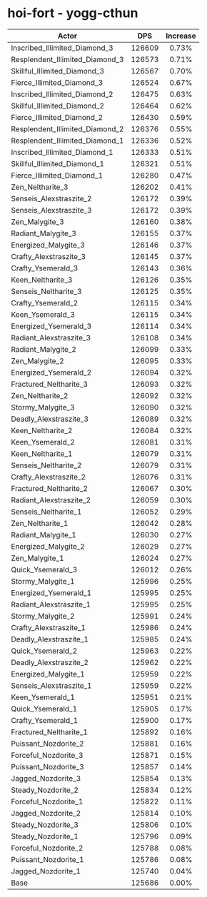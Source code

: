 # hoi-fort - yogg-cthun
| Actor | DPS | Increase |
|---|:---:|:---:|
|Inscribed_Illimited_Diamond_3|126609|0.73%|
|Resplendent_Illimited_Diamond_3|126573|0.71%|
|Skillful_Illimited_Diamond_3|126567|0.70%|
|Fierce_Illimited_Diamond_3|126524|0.67%|
|Inscribed_Illimited_Diamond_2|126475|0.63%|
|Skillful_Illimited_Diamond_2|126464|0.62%|
|Fierce_Illimited_Diamond_2|126430|0.59%|
|Resplendent_Illimited_Diamond_2|126376|0.55%|
|Resplendent_Illimited_Diamond_1|126336|0.52%|
|Inscribed_Illimited_Diamond_1|126333|0.51%|
|Skillful_Illimited_Diamond_1|126321|0.51%|
|Fierce_Illimited_Diamond_1|126280|0.47%|
|Zen_Neltharite_3|126202|0.41%|
|Senseis_Alexstraszite_2|126172|0.39%|
|Senseis_Alexstraszite_3|126172|0.39%|
|Zen_Malygite_3|126160|0.38%|
|Radiant_Malygite_3|126155|0.37%|
|Energized_Malygite_3|126146|0.37%|
|Crafty_Alexstraszite_3|126145|0.37%|
|Crafty_Ysemerald_3|126143|0.36%|
|Keen_Neltharite_3|126126|0.35%|
|Senseis_Neltharite_3|126125|0.35%|
|Crafty_Ysemerald_2|126115|0.34%|
|Keen_Ysemerald_3|126115|0.34%|
|Energized_Ysemerald_3|126114|0.34%|
|Radiant_Alexstraszite_3|126108|0.34%|
|Radiant_Malygite_2|126099|0.33%|
|Zen_Malygite_2|126095|0.33%|
|Energized_Ysemerald_2|126094|0.32%|
|Fractured_Neltharite_3|126093|0.32%|
|Zen_Neltharite_2|126092|0.32%|
|Stormy_Malygite_3|126090|0.32%|
|Deadly_Alexstraszite_3|126089|0.32%|
|Keen_Neltharite_2|126084|0.32%|
|Keen_Ysemerald_2|126081|0.31%|
|Keen_Neltharite_1|126079|0.31%|
|Senseis_Neltharite_2|126079|0.31%|
|Crafty_Alexstraszite_2|126076|0.31%|
|Fractured_Neltharite_2|126067|0.30%|
|Radiant_Alexstraszite_2|126059|0.30%|
|Senseis_Neltharite_1|126052|0.29%|
|Zen_Neltharite_1|126042|0.28%|
|Radiant_Malygite_1|126030|0.27%|
|Energized_Malygite_2|126029|0.27%|
|Zen_Malygite_1|126024|0.27%|
|Quick_Ysemerald_3|126012|0.26%|
|Stormy_Malygite_1|125996|0.25%|
|Energized_Ysemerald_1|125995|0.25%|
|Radiant_Alexstraszite_1|125995|0.25%|
|Stormy_Malygite_2|125991|0.24%|
|Crafty_Alexstraszite_1|125986|0.24%|
|Deadly_Alexstraszite_1|125985|0.24%|
|Quick_Ysemerald_2|125963|0.22%|
|Deadly_Alexstraszite_2|125962|0.22%|
|Energized_Malygite_1|125959|0.22%|
|Senseis_Alexstraszite_1|125959|0.22%|
|Keen_Ysemerald_1|125951|0.21%|
|Quick_Ysemerald_1|125905|0.17%|
|Crafty_Ysemerald_1|125900|0.17%|
|Fractured_Neltharite_1|125892|0.16%|
|Puissant_Nozdorite_2|125881|0.16%|
|Forceful_Nozdorite_3|125871|0.15%|
|Puissant_Nozdorite_3|125857|0.14%|
|Jagged_Nozdorite_3|125854|0.13%|
|Steady_Nozdorite_2|125834|0.12%|
|Forceful_Nozdorite_1|125822|0.11%|
|Jagged_Nozdorite_2|125814|0.10%|
|Steady_Nozdorite_3|125806|0.10%|
|Steady_Nozdorite_1|125796|0.09%|
|Forceful_Nozdorite_2|125788|0.08%|
|Puissant_Nozdorite_1|125786|0.08%|
|Jagged_Nozdorite_1|125740|0.04%|
|Base|125686|0.00%|
